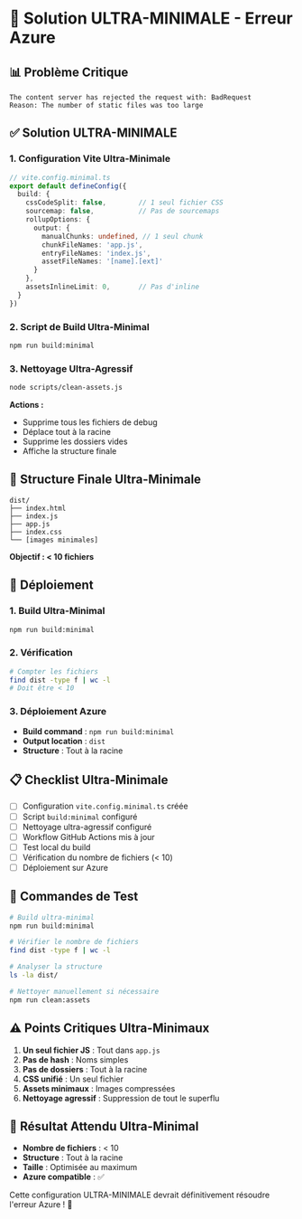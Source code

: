 # 🚨 Solution ULTRA-MINIMALE - Erreur Azure

## 📊 Problème Critique
```
The content server has rejected the request with: BadRequest
Reason: The number of static files was too large
```

## ✅ Solution ULTRA-MINIMALE

### **1. Configuration Vite Ultra-Minimale**
```typescript
// vite.config.minimal.ts
export default defineConfig({
  build: {
    cssCodeSplit: false,        // 1 seul fichier CSS
    sourcemap: false,           // Pas de sourcemaps
    rollupOptions: {
      output: {
        manualChunks: undefined, // 1 seul chunk
        chunkFileNames: 'app.js',
        entryFileNames: 'index.js',
        assetFileNames: '[name].[ext]'
      }
    },
    assetsInlineLimit: 0,       // Pas d'inline
  }
})
```

### **2. Script de Build Ultra-Minimal**
```bash
npm run build:minimal
```

### **3. Nettoyage Ultra-Agressif**
```bash
node scripts/clean-assets.js
```
**Actions :**
- Supprime tous les fichiers de debug
- Déplace tout à la racine
- Supprime les dossiers vides
- Affiche la structure finale

## 🎯 Structure Finale Ultra-Minimale

```
dist/
├── index.html
├── index.js
├── app.js
├── index.css
└── [images minimales]
```

**Objectif : < 10 fichiers**

## 🚀 Déploiement

### **1. Build Ultra-Minimal**
```bash
npm run build:minimal
```

### **2. Vérification**
```bash
# Compter les fichiers
find dist -type f | wc -l
# Doit être < 10
```

### **3. Déploiement Azure**
- **Build command** : `npm run build:minimal`
- **Output location** : `dist`
- **Structure** : Tout à la racine

## 📋 Checklist Ultra-Minimale

- [ ] Configuration `vite.config.minimal.ts` créée
- [ ] Script `build:minimal` configuré
- [ ] Nettoyage ultra-agressif configuré
- [ ] Workflow GitHub Actions mis à jour
- [ ] Test local du build
- [ ] Vérification du nombre de fichiers (< 10)
- [ ] Déploiement sur Azure

## 🔧 Commandes de Test

```bash
# Build ultra-minimal
npm run build:minimal

# Vérifier le nombre de fichiers
find dist -type f | wc -l

# Analyser la structure
ls -la dist/

# Nettoyer manuellement si nécessaire
npm run clean:assets
```

## ⚠️ Points Critiques Ultra-Minimaux

1. **Un seul fichier JS** : Tout dans `app.js`
2. **Pas de hash** : Noms simples
3. **Pas de dossiers** : Tout à la racine
4. **CSS unifié** : Un seul fichier
5. **Assets minimaux** : Images compressées
6. **Nettoyage agressif** : Suppression de tout le superflu

## 🎉 Résultat Attendu Ultra-Minimal

- **Nombre de fichiers** : < 10
- **Structure** : Tout à la racine
- **Taille** : Optimisée au maximum
- **Azure compatible** : ✅

Cette configuration ULTRA-MINIMALE devrait définitivement résoudre l'erreur Azure ! 🚀 